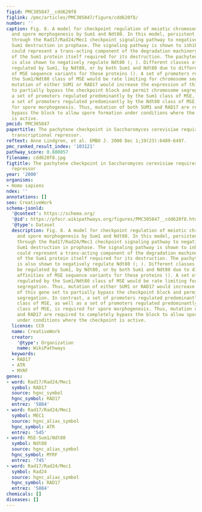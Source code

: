 ```yaml
---
figid: PMC305847__cdd620f8
figlink: /pmc/articles/PMC305847/figure/cdd620f8/
number: ''
caption: Fig. 8. A model for checkpoint regulation of meiotic chromosome segregation
  and spore morphogenesis by Sum1 and Ndt80. In this model, persistent DSBs signal
  through the Rad17/Rad24/Mec1 checkpoint signaling pathway to negatively regulate
  Sum1 destruction in prophase. The signaling pathway is shown to inhibit X, which
  could represent a trans-acting component of the degradation machinery or a cis-domain
  of the Sum1 protein itself required for its destruction. The pachytene checkpoint
  is also shown to negatively regulate Ndt80 (; ). Different classes of MSE can be
  regulated by Sum1, by Ndt80, or by both Sum1 and Ndt80 due to differential affinities
  of MSE sequence variants for these proteins (). A set of promoters regulated by
  the Sum1/Ndt80 class of MSE would be rate limiting for chromosome segregation. Thus,
  mutation of either SUM1 or RAD17 would increase the expression of this gene set
  to partially bypass the checkpoint block and permit chromosome segregation. In contrast,
  a set of promoters regulated predominantly by the Sum1 class of MSE, as well as
  a set of promoters regulated predominantly by the Ndt80 class of MSE, is required
  for spore morphogenesis. Thus, mutation of both SUM1 and RAD17 are required to completely
  bypass the block to allow spore formation under conditions where the checkpoint
  is active.
pmcid: PMC305847
papertitle: The pachytene checkpoint in Saccharomyces cerevisiae requires the Sum1
  transcriptional repressor.
reftext: Anne Lindgren, et al. EMBO J. 2000 Dec 1;19(23):6489-6497.
pmc_ranked_result_index: '103121'
pathway_score: 0.880857
filename: cdd620f8.jpg
figtitle: The pachytene checkpoint in Saccharomyces cerevisiae requires the Sum1 transcriptional
  repressor
year: '2000'
organisms:
- Homo sapiens
ndex: ''
annotations: []
seo: CreativeWork
schema-jsonld:
  '@context': https://schema.org/
  '@id': https://pfocr.wikipathways.org/figures/PMC305847__cdd620f8.html
  '@type': Dataset
  description: Fig. 8. A model for checkpoint regulation of meiotic chromosome segregation
    and spore morphogenesis by Sum1 and Ndt80. In this model, persistent DSBs signal
    through the Rad17/Rad24/Mec1 checkpoint signaling pathway to negatively regulate
    Sum1 destruction in prophase. The signaling pathway is shown to inhibit X, which
    could represent a trans-acting component of the degradation machinery or a cis-domain
    of the Sum1 protein itself required for its destruction. The pachytene checkpoint
    is also shown to negatively regulate Ndt80 (; ). Different classes of MSE can
    be regulated by Sum1, by Ndt80, or by both Sum1 and Ndt80 due to differential
    affinities of MSE sequence variants for these proteins (). A set of promoters
    regulated by the Sum1/Ndt80 class of MSE would be rate limiting for chromosome
    segregation. Thus, mutation of either SUM1 or RAD17 would increase the expression
    of this gene set to partially bypass the checkpoint block and permit chromosome
    segregation. In contrast, a set of promoters regulated predominantly by the Sum1
    class of MSE, as well as a set of promoters regulated predominantly by the Ndt80
    class of MSE, is required for spore morphogenesis. Thus, mutation of both SUM1
    and RAD17 are required to completely bypass the block to allow spore formation
    under conditions where the checkpoint is active.
  license: CC0
  name: CreativeWork
  creator:
    '@type': Organization
    name: WikiPathways
  keywords:
  - RAD17
  - ATR
  - MYRF
genes:
- word: Rad17/Rad24/Mec1
  symbol: RAD17
  source: hgnc_symbol
  hgnc_symbol: RAD17
  entrez: '5884'
- word: Rad17/Rad24/Mec1
  symbol: MEC1
  source: hgnc_alias_symbol
  hgnc_symbol: ATR
  entrez: '545'
- word: MSE-Sum1/Ndt80
  symbol: Ndt80
  source: hgnc_alias_symbol
  hgnc_symbol: MYRF
  entrez: '745'
- word: Rad17/Rad24/Mec1
  symbol: Rad24
  source: hgnc_alias_symbol
  hgnc_symbol: RAD17
  entrez: '5884'
chemicals: []
diseases: []
---
```

